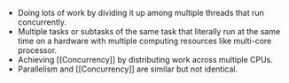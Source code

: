 - Doing lots of work by dividing it up among multiple threads that run concurrently.
- Multiple tasks or subtasks of the same task that literally run at the same time on a hardware with multiple computing resources like multi-core processor.
- Achieving [[Concurrency]] by distributing work across multiple CPUs.
- Parallelism and [[Concurrency]] are similar but not identical.